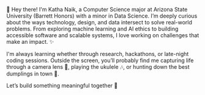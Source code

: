 👋 Hey there! I'm Katha Naik, a Computer Science major at Arizona State University (Barrett Honors) with a minor in Data Science. I’m deeply curious about the ways technology, design, and data intersect to solve real-world problems. From exploring machine learning and AI ethics to building accessible software and scalable systems, I love working on challenges that make an impact. ✨

I'm always learning whether through research, hackathons, or late-night coding sessions. Outside the screen, you’ll probably find me capturing life through a camera lens 📸, playing the ukulele 🎶, or hunting down the best dumplings in town 🥟.

Let’s build something meaningful together 🚀
